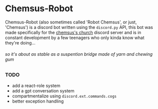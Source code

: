 # Chemsus-Robot
Chemsus-Robot (also sometimes called 'Robot Chemsus', or just, 'Chemsus') is a discord bot written using the `discord.py` API, this bot was made specifically for the [chemsus's church](https://discord.gg/AP6kzqtD9v) discord server and is in constant development by a few teenagers who only kinda know what they're doing...
###### _so it's about as stable as a suspention bridge made of yarn and chewing gum_
### TODO
- add a react-role system
- add a gpt conversation system
- compartmentalize using `discord.ext.commands.cogs`
- better exception handling
